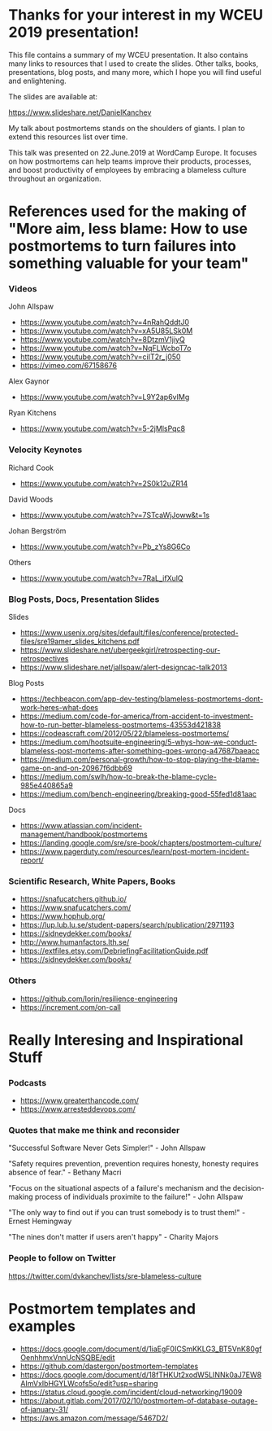# Thanks for your interest in my WCEU 2019 presentation!

This file contains a summary of my WCEU presentation. It also contains many links to resources that I used to create the slides. Other talks, books, presentations, blog posts, and many more, which I hope you will find useful and enlightening.

The slides are available at:

https://www.slideshare.net/DanielKanchev

My talk about postmortems stands on the shoulders of giants. I plan to extend this resources list over time.

This talk was presented on 22.June.2019 at WordCamp Europe. It focuses on how postmortems can help teams improve their products, processes, and boost productivity of employees by embracing a blameless culture throughout an organization.

# References used for the making of "More aim, less blame: How to use postmortems to turn failures into something valuable for your team"

### Videos

John Allspaw

- https://www.youtube.com/watch?v=4nRahQddtJ0
- https://www.youtube.com/watch?v=xA5U85LSk0M
- https://www.youtube.com/watch?v=8DtzmV1jiyQ
- https://www.youtube.com/watch?v=NqFLWcboT7o
- https://www.youtube.com/watch?v=ciIT2r_j050
- https://vimeo.com/67158676

Alex Gaynor

- https://www.youtube.com/watch?v=L9Y2ap6vIMg

Ryan Kitchens

- https://www.youtube.com/watch?v=5-2jMlsPqc8

### Velocity Keynotes

Richard Cook

- https://www.youtube.com/watch?v=2S0k12uZR14

David Woods

- https://www.youtube.com/watch?v=7STcaWjJoww&t=1s

Johan Bergström

- https://www.youtube.com/watch?v=Pb_zYs8G6Co

Others

- https://www.youtube.com/watch?v=7RaL_ifXulQ

### Blog Posts, Docs, Presentation Slides

Slides

- https://www.usenix.org/sites/default/files/conference/protected-files/sre19amer_slides_kitchens.pdf
- https://www.slideshare.net/ubergeekgirl/retrospecting-our-retrospectives
- https://www.slideshare.net/jallspaw/alert-designcac-talk2013

Blog Posts

- https://techbeacon.com/app-dev-testing/blameless-postmortems-dont-work-heres-what-does
- https://medium.com/code-for-america/from-accident-to-investment-how-to-run-better-blameless-postmortems-43553d421838
- https://codeascraft.com/2012/05/22/blameless-postmortems/
- https://medium.com/hootsuite-engineering/5-whys-how-we-conduct-blameless-post-mortems-after-something-goes-wrong-a47687baeacc
- https://medium.com/personal-growth/how-to-stop-playing-the-blame-game-on-and-on-20967f6dbb69
- https://medium.com/swlh/how-to-break-the-blame-cycle-985e440865a9
- https://medium.com/bench-engineering/breaking-good-55fed1d81aac

Docs

- https://www.atlassian.com/incident-management/handbook/postmortems
- https://landing.google.com/sre/sre-book/chapters/postmortem-culture/
- https://www.pagerduty.com/resources/learn/post-mortem-incident-report/

### Scientific Research, White Papers, Books

- https://snafucatchers.github.io/
- https://www.snafucatchers.com/
- https://www.hophub.org/
- https://lup.lub.lu.se/student-papers/search/publication/2971193
- https://sidneydekker.com/books/
- http://www.humanfactors.lth.se/
- https://extfiles.etsy.com/DebriefingFacilitationGuide.pdf
- https://sidneydekker.com/books/

### Others

- https://github.com/lorin/resilience-engineering
- https://increment.com/on-call

# Really Interesing and Inspirational Stuff

### Podcasts

- https://www.greaterthancode.com/
- https://www.arresteddevops.com/

### Quotes that make me think and reconsider

"Successful Software Never Gets Simpler!" - John Allspaw

"Safety requires prevention, prevention requires honesty, honesty requires absence of fear." - Bethany Macri

"Focus on the situational aspects of a failure's mechanism and the decision-making process of individuals proximite to the failure!" - John Allspaw

"The only way to find out if you can trust somebody is to trust them!" - Ernest Hemingway

"The nines don't matter if users aren't happy" - Charity Majors

### People to follow on Twitter

https://twitter.com/dvkanchev/lists/sre-blameless-culture

# Postmortem templates and examples

- https://docs.google.com/document/d/1iaEgF0ICSmKKLG3_BT5VnK80gfOenhhmxVnnUcNSQBE/edit
- https://github.com/dastergon/postmortem-templates
- https://docs.google.com/document/d/18fTHKUt2xodW5LINNk0aJ7EW8AImVxIbHGYLWcofs5o/edit?usp=sharing
- https://status.cloud.google.com/incident/cloud-networking/19009
- https://about.gitlab.com/2017/02/10/postmortem-of-database-outage-of-january-31/
- https://aws.amazon.com/message/5467D2/
